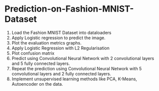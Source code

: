 # Prediction-on-Fashion-MNIST-Dataset

1. Load the Fashion MNIST Dataset into dataloaders
2. Apply Logistic regression to predict the image.
3. Plot the evaluation metrics graphs.
4. Apply Logistic Regression with L2 Regularisation
5. Plot confusion matrix
6. Predict using Convolutional Neural Network with 2 convolutional layers and 5 fully connected layers.
7. Repeat the prediction using Convolutional Neural Network with 5 convolutional layers and 2 fully connected layers.
8. Implement unsupervised learning methods like PCA, K-Means, Autoencoder on the data.

